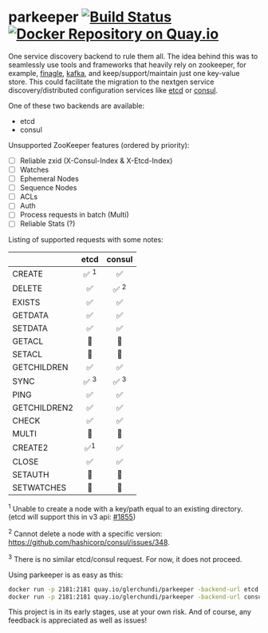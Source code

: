 # parkeeper [![Build Status](https://travis-ci.org/glerchundi/parkeeper.svg?branch=master)](https://travis-ci.org/glerchundi/parkeeper) [![Docker Repository on Quay.io](https://quay.io/repository/glerchundi/parkeeper/status "Docker Repository on Quay.io")](https://quay.io/repository/glerchundi/parkeeper)

One service discovery backend to rule them all. The idea behind this was to seamlessly use tools and frameworks that heavily rely on zookeeper, for example, [finagle](https://twitter.github.io/finagle/), [kafka](http://kafka.apache.org/), and keep/support/maintain just one key-value store. This could facilitate the migration to the nextgen service discovery/distributed configuration services like [etcd](https://github.com/coreos/etcd) or [consul](http://consul.io).

One of these two backends are available:
* etcd
* consul

Unsupported ZooKeeper features (ordered by priority):
- [ ] Reliable zxid (X-Consul-Index & X-Etcd-Index)
- [ ] Watches
- [ ] Ephemeral Nodes
- [ ] Sequence Nodes
- [ ] ACLs
- [ ] Auth
- [ ] Process requests in batch (Multi)
- [ ] Reliable Stats (?)

Listing of supported requests with some notes:

|              | etcd               | consul             |
| ------------ |:------------------:|:------------------:|
| CREATE       | :white_check_mark: <sup>1</sup> | :white_check_mark: |
| DELETE       | :white_check_mark: | :white_check_mark: <sup>2</sup>  |
| EXISTS       | :white_check_mark: | :white_check_mark: |
| GETDATA      | :white_check_mark: | :white_check_mark: |
| SETDATA      | :white_check_mark: | :white_check_mark: |
| GETACL       | :construction: | :construction: |
| SETACL       | :construction: | :construction: |
| GETCHILDREN  | :white_check_mark: | :white_check_mark: |
| SYNC         | :white_check_mark: <sup>3</sup> | :white_check_mark: <sup>3</sup> |
| PING         | :white_check_mark: | :white_check_mark: |
| GETCHILDREN2 | :white_check_mark: | :white_check_mark: |
| CHECK        | :white_check_mark: | :white_check_mark: |
| MULTI        | :construction: | :construction: |
| CREATE2      | :white_check_mark:<sup>1</sup> | :white_check_mark: |
| CLOSE        | :white_check_mark: | :white_check_mark: |
| SETAUTH      | :construction: | :construction: |
| SETWATCHES   | :construction: | :construction: |

<sup>1</sup> Unable to create a node with a key/path equal to an existing directory. (etcd will support this in v3 api: [#1855](https://github.com/coreos/etcd/issues/1855))

<sup>2</sup> Cannot delete a node with a specific version: https://github.com/hashicorp/consul/issues/348.

<sup>3</sup> There is no similar etcd/consul request. For now, it does not proceed.

Using parkeeper is as easy as this:

```bash
docker run -p 2181:2181 quay.io/glerchundi/parkeeper -backend-url etcd://127.0.0.1:4001
docker run -p 2181:2181 quay.io/glerchundi/parkeeper -backend-url consul://127.0.0.1:8500
```

This project is in its early stages, use at your own risk. And of course, any feedback is appreciated as well as issues!
